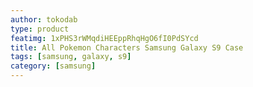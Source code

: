 ```yaml
---
author: tokodab
type: product
featimg: 1xPHS3rWMqdiHEEppRhqHgO6fI0PdSYcd
title: All Pokemon Characters Samsung Galaxy S9 Case
tags: [samsung, galaxy, s9]
category: [samsung]
---
```


